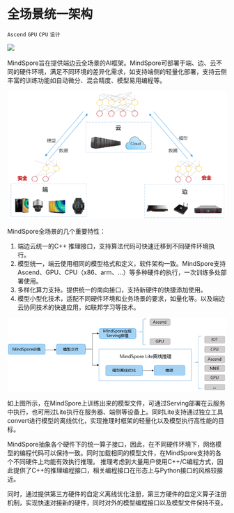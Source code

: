 # 全场景统一架构

`Ascend` `GPU` `CPU` `设计`

<a href="https://gitee.com/mindspore/docs/blob/r1.7/docs/mindspore/source_zh_cn/design/all_scenarios_architecture.md" target="_blank"><img src="https://mindspore-website.obs.cn-north-4.myhuaweicloud.com/website-images/master/resource/_static/logo_source.png"></a>

MindSpore旨在提供端边云全场景的AI框架。MindSpore可部署于端、边、云不同的硬件环境，满足不同环境的差异化需求，如支持端侧的轻量化部署，支持云侧丰富的训练功能如自动微分、混合精度、模型易用编程等。

![device_edge_cloud](./images/device_edge_cloud.png)

MindSpore全场景的几个重要特性：

1. 端边云统一的C++ 推理接口，支持算法代码可快速迁移到不同硬件环境执行。
2. 模型统一，端云使用相同的模型格式和定义，软件架构一致。MindSpore支持Ascend、GPU、CPU（x86、arm、…）等多种硬件的执行，一次训练多处部署使用。
3. 多样化算力支持。提供统一的南向接口，支持新硬件的快捷添加使用。
4. 模型小型化技术，适配不同硬件环境和业务场景的要求，如量化等。以及端边云协同技术的快速应用，如联邦学习等技术。

![training_process](./images/training_process.png)

如上图所示，在MindSpore上训练出来的模型文件，可通过Serving部署在云服务中执行，也可用过Lite执行在服务器、端侧等设备上。同时Lite支持通过独立工具convert进行模型的离线优化，实现推理时框架的轻量化以及模型执行高性能的目标。

MindSpore抽象各个硬件下的统一算子接口，因此，在不同硬件环境下，网络模型的编程代码可以保持一致。同时加载相同的模型文件，在MindSpore支持的各个不同硬件上均能有效执行推理。
推理考虑到大量用户使用C++/C编程方式，因此提供了C++的推理编程接口，相关编程接口在形态上与Python接口的风格较接近。

同时，通过提供第三方硬件的自定义离线优化注册，第三方硬件的自定义算子注册机制，实现快速对接新的硬件，同时对外的模型编程接口以及模型文件保持不变。
